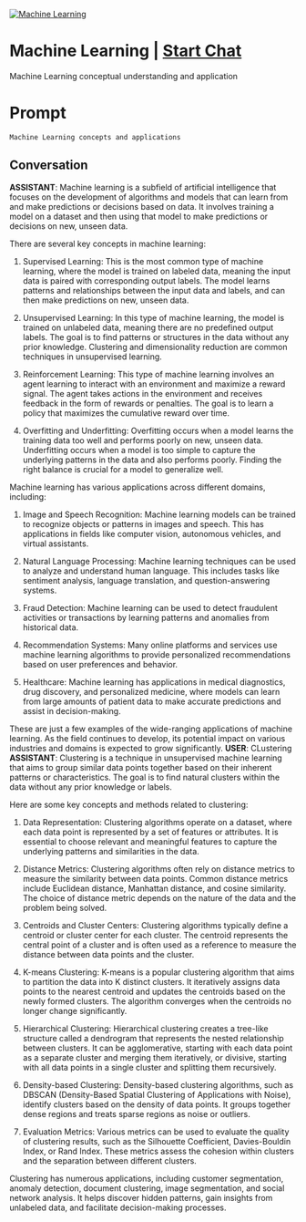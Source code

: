 
[![Machine Learning](https://flow-prompt-covers.s3.us-west-1.amazonaws.com/icon/cute/cute_2.png)](https://gptcall.net/chat.html?data=%7B%22contact%22%3A%7B%22id%22%3A%22PT_begWf7_VHPE-zCuPPo%22%2C%22flow%22%3Atrue%7D%7D)
# Machine Learning | [Start Chat](https://gptcall.net/chat.html?data=%7B%22contact%22%3A%7B%22id%22%3A%22PT_begWf7_VHPE-zCuPPo%22%2C%22flow%22%3Atrue%7D%7D)
Machine Learning conceptual understanding and application

# Prompt

```
Machine Learning concepts and applications
```

## Conversation

**ASSISTANT**: Machine learning is a subfield of artificial intelligence that focuses on the development of algorithms and models that can learn from and make predictions or decisions based on data. It involves training a model on a dataset and then using that model to make predictions or decisions on new, unseen data.



There are several key concepts in machine learning:



1. Supervised Learning: This is the most common type of machine learning, where the model is trained on labeled data, meaning the input data is paired with corresponding output labels. The model learns patterns and relationships between the input data and labels, and can then make predictions on new, unseen data.



2. Unsupervised Learning: In this type of machine learning, the model is trained on unlabeled data, meaning there are no predefined output labels. The goal is to find patterns or structures in the data without any prior knowledge. Clustering and dimensionality reduction are common techniques in unsupervised learning.



3. Reinforcement Learning: This type of machine learning involves an agent learning to interact with an environment and maximize a reward signal. The agent takes actions in the environment and receives feedback in the form of rewards or penalties. The goal is to learn a policy that maximizes the cumulative reward over time.



4. Overfitting and Underfitting: Overfitting occurs when a model learns the training data too well and performs poorly on new, unseen data. Underfitting occurs when a model is too simple to capture the underlying patterns in the data and also performs poorly. Finding the right balance is crucial for a model to generalize well.



Machine learning has various applications across different domains, including:



1. Image and Speech Recognition: Machine learning models can be trained to recognize objects or patterns in images and speech. This has applications in fields like computer vision, autonomous vehicles, and virtual assistants.



2. Natural Language Processing: Machine learning techniques can be used to analyze and understand human language. This includes tasks like sentiment analysis, language translation, and question-answering systems.



3. Fraud Detection: Machine learning can be used to detect fraudulent activities or transactions by learning patterns and anomalies from historical data.



4. Recommendation Systems: Many online platforms and services use machine learning algorithms to provide personalized recommendations based on user preferences and behavior.



5. Healthcare: Machine learning has applications in medical diagnostics, drug discovery, and personalized medicine, where models can learn from large amounts of patient data to make accurate predictions and assist in decision-making.



These are just a few examples of the wide-ranging applications of machine learning. As the field continues to develop, its potential impact on various industries and domains is expected to grow significantly.
**USER**: CLustering
**ASSISTANT**: Clustering is a technique in unsupervised machine learning that aims to group similar data points together based on their inherent patterns or characteristics. The goal is to find natural clusters within the data without any prior knowledge or labels.



Here are some key concepts and methods related to clustering:



1. Data Representation: Clustering algorithms operate on a dataset, where each data point is represented by a set of features or attributes. It is essential to choose relevant and meaningful features to capture the underlying patterns and similarities in the data.



2. Distance Metrics: Clustering algorithms often rely on distance metrics to measure the similarity between data points. Common distance metrics include Euclidean distance, Manhattan distance, and cosine similarity. The choice of distance metric depends on the nature of the data and the problem being solved.



3. Centroids and Cluster Centers: Clustering algorithms typically define a centroid or cluster center for each cluster. The centroid represents the central point of a cluster and is often used as a reference to measure the distance between data points and the cluster.



4. K-means Clustering: K-means is a popular clustering algorithm that aims to partition the data into K distinct clusters. It iteratively assigns data points to the nearest centroid and updates the centroids based on the newly formed clusters. The algorithm converges when the centroids no longer change significantly.



5. Hierarchical Clustering: Hierarchical clustering creates a tree-like structure called a dendrogram that represents the nested relationship between clusters. It can be agglomerative, starting with each data point as a separate cluster and merging them iteratively, or divisive, starting with all data points in a single cluster and splitting them recursively.



6. Density-based Clustering: Density-based clustering algorithms, such as DBSCAN (Density-Based Spatial Clustering of Applications with Noise), identify clusters based on the density of data points. It groups together dense regions and treats sparse regions as noise or outliers.



7. Evaluation Metrics: Various metrics can be used to evaluate the quality of clustering results, such as the Silhouette Coefficient, Davies-Bouldin Index, or Rand Index. These metrics assess the cohesion within clusters and the separation between different clusters.



Clustering has numerous applications, including customer segmentation, anomaly detection, document clustering, image segmentation, and social network analysis. It helps discover hidden patterns, gain insights from unlabeled data, and facilitate decision-making processes.


